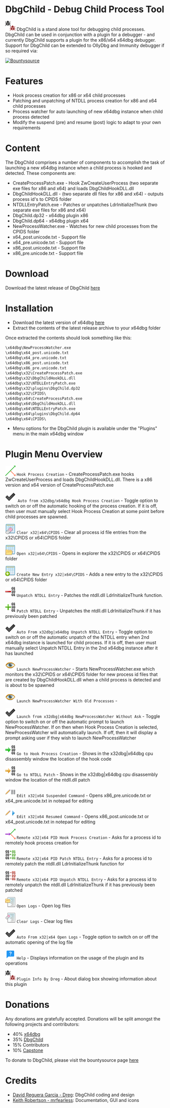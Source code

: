 # DbgChild - Debug Child Process Tool 

![](/Images/DbgChildProcess.png?raw=true) DbgChild is a stand alone tool for debugging child processes. DbgChild can be used in conjunction with a plugin for a debugger - and currently DbgChild supports a plugin for the x86/x64 x64dbg debugger. Support for DbgChild can be extended to OllyDbg and Immunity debugger if so required via:

[![Bountysource](https://api.bountysource.com/badge/issue?issue_id=43958550)](https://www.bountysource.com/issues/43958550-ollydbg-and-immunity-plugin?utm_source=43958550&utm_medium=shield&utm_campaign=ISSUE_BADGE)

# Features

* Hook process creation for x86 or x64 child processes
* Patching and unpatching of NTDLL process creation for x86 and x64 child processes
* Process watcher for auto launching of new x64dbg instance when child process detected
* Modify the suspend (pre) and resume (post) logic to adapt to your own requirements

# Content
The DbgChild comprises a number of components to accomplish the task of launching a new x64dbg instance when a child process is hooked and detected. These components are:

* CreateProcessPatch.exe - Hook ZwCreateUserProcess (two separate exe files for x86 and x64) and loads DbgChildHookDLL.dll
* DbgChildHookDLL.dll - (two separate dll files for x86 and x64) - outputs process id's to CPIDS folder
* NTDLLEntryPatch.exe - Patches or unpatches LdrInitializeThunk (two separate exe files for x86 and x64)
* DbgChild.dp32 - x64dbg plugin x86 
* DbgChild.dp64 - x64dbg plugin x64
* NewProcessWatcher.exe - Watches for new child processes from the CPIDS folder
* x64_post.unicode.txt - Support file
* x64_pre.unicode.txt - Support file
* x86_post.unicode.txt - Support file
* x86_pre.unicode.txt - Support file

# Download
Download the latest release of DbgChild [here](https://github.com/David-Reguera-Garcia-Dreg/DbgChild/releases)

# Installation

* Download the latest version of x64dbg [here](https://github.com/x64dbg/x64dbg/releases)
* Extract the contents of the latest release archive to your x64dbg folder

Once extracted the contents should look something like this:

```
\x64dbg\NewProcessWatcher.exe
\x64dbg\x64_post.unicode.txt
\x64dbg\x64_pre.unicode.txt
\x64dbg\x86_post.unicode.txt
\x64dbg\x86_pre.unicode.txt
\x64dbg\x32\CreateProcessPatch.exe
\x64dbg\x32\DbgChildHookDLL.dll
\x64dbg\x32\NTDLLEntryPatch.exe
\x64dbg\x32\plugins\DbgChild.dp32
\x64dbg\x32\CPIDS\
\x64dbg\x64\CreateProcessPatch.exe
\x64dbg\x64\DbgChildHookDLL.dll
\x64dbg\x64\NTDLLEntryPatch.exe
\x64dbg\x64\plugins\DbgChild.dp64
\x64dbg\x64\CPIDS\
```

* Menu options for the DbgChild plugin is available under the "Plugins" menu in the main x64dbg window


# Plugin Menu Overview

![](/Images/HookProcess.png?raw=true) `Hook Process Creation` - CreateProcessPatch.exe hooks ZwCreateUserProcess and loads DbgChildHookDLL.dll. There is a x86 version and x64 version of CreateProcessPatch.exe

![](/Images/Checkmark.png?raw=true)` Auto from x32dbg/x64dbg Hook Process Creation` - Toggle option to switch on or off the automatic hooking of the process creation. If it is off, then user must manually select Hook Process Creation at some point before child processes are spawned.

![](/Images/ClearCPIDS.png?raw=true) `Clear x32|x64\CPIDS` - Clear all process id file entries from the x32\CPIDS or x64\CPIDS folder

![](/Images/BrowseCPIDS.png?raw=true) `Open x32|x64\CPIDS` - Opens in explorer the x32\CPIDS or x64\CPIDS folder 

![](/Images/AddCPIDS.png?raw=true) `Create New Entry x32|x64\CPIDS` - Adds a new entry to the x32\CPIDS or x64\CPIDS folder 

![](/Images/UnpatchNTDLL.png?raw=true) `Unpatch NTDLL Entry` - Patches the ntdll.dll LdrInitializeThunk function.

![](/Images/PatchNTDLL.png?raw=true) `Patch NTDLL Entry` - Unpatches the ntdll.dll LdrInitializeThunk if it has previously been patched

![](/Images/Checkmark.png?raw=true) `Auto From x32dbg|x64dbg Unpatch NTDLL Entry` - Toggle option to switch on or off the automatic unpatch of the NTDLL entry when 2nd x64dbg instance is launched for child process. If it is off, then user must manually select Unpatch NTDLL Entry in the 2nd x64dbg instance after it has launched

![](/Images/NewProcessWatcher.png?raw=true) `Launch NewProcessWatcher` - Starts NewProcessWatcher.exe which monitors the x32\CPIDS or x64\CPIDS folder for new process id files that are created by DbgChildHookDLL.dll when a child process is detected and is about to be spawned

![](/Images/NewProcessWatcher.png?raw=true) `Launch NewProcessWatcher With Old Processes` - 

![](/Images/Checkmark.png?raw=true) `Launch from x32dbg|x64dbg NewProcessWatcher Without Ask` - Toggle option to switch on or off the automatic prompt to launch NewProcessWatcher. If on then when Hook Process Creation is selected, NewProcessWatcher will automatically launch. If off, then it will display a prompt asking user if they wish to launch NewProcessWatcher

![](/Images/GotoHook.png?raw=true) `Go to Hook Process Creation` - Shows in the x32dbg|x64dbg cpu disassembly window the location of the hook code

![](/Images/GotoNTDLL.png?raw=true) `Go to NTDLL Patch` - Shows in the x32dbg|x64dbg cpu disassembly window the location of the ntdll.dll patch

![](/Images/EditSuspended.png?raw=true) `Edit x32|x64 Suspended Command` - Opens x86_pre.unicode.txt or x64_pre.unicode.txt in notepad for editing

![](/Images/EditResumed.png?raw=true) `Edit x32|x64 Resumed Command` - Opens x86_post.unicode.txt or x64_post.unicode.txt in notepad for editing

![](/Images/RemoteHookProcess.png?raw=true) `Remote x32|x64 PID Hook Process Creation` - Asks for a process id to remotely hook process creation for

![](/Images/RemoteNTDLLPatch.png?raw=true) `Remote x32|x64 PID Patch NTDLL Entry` - Asks for a process id to remotely patch the ntdll.dll LdrInitializeThunk function for

![](/Images/RemoteNTDLLUnpatch.png?raw=true) `Remote x32|x64 PID Unpatch NTDLL Entry` - Asks for a process id to remotely unpatch the ntdll.dll LdrInitializeThunk if it has previously been patched

![](/Images/OpenLogs.png?raw=true) `Open Logs` - Open log files

![](/Images/ClearLogs.png?raw=true) `Clear Logs` - Clear log files

![](/Images/Checkmark.png?raw=true) `Auto From x32|x64 Open Logs` - Toggle option to switch on or off the automatic opening of the log file

![](/Images/Help.png?raw=true) `Help` - Displays information on the usage of the plugin and its operations

![](/Images/DbgChildProcess.png?raw=true) `Plugin Info By Dreg` - About dialog box showing information about this plugin


# Donations

Any donations are gratefully accepted. Donations will be split amongst the following projects and contributors:

* 40% [x64dbg](https://github.com/x64dbg/)
* 35% [DbgChild](https://github.com/David-Reguera-Garcia-Dreg/DbgChild)
* 15% Contributors
* 10% [Capstone](https://github.com/aquynh/capstone)

To donate to DbgChild, please visit the bountysource page [here](https://www.bountysource.com/teams/dbgchild)

# Credits

* [David Reguera Garcia - Dreg](https://github.com/David-Reguera-Garcia-Dreg): DbgChild coding and design
* [Keith Robertson - mrfearless](https://github.com/mrfearless): Documentation, GUI and icons


